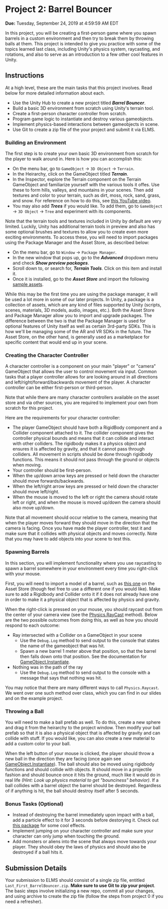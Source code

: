 # Project 2: Barrel Bouncer

**Due:** Tuesday, September 24, 2019 at 4:59:59 AM EDT

In this project, you will be creating a first-person game where you spawn barrels in a custom environment and then try to break them by throwing balls at them. This project is intended to give you practice with some of the topics learned last class, including Unity's physics system, raycasting, and rotations, and also to serve as an introduction to a few other cool features in Unity.

## Instructions

At a high level, these are the main tasks that this project involves. Read below for more detailed information about each.

- Use the Unity Hub to create a new project titled _**Barrel Bouncer**_.
- Build a basic 3D environment from scratch using Unity's terrain tool.
- Create a first-person character controller from scratch.
- Program game logic to instantiate and destroy various gameobjects.
- Implement physics-based interactions between gameobjects in scene.
- Use Git to create a zip file of the your project and submit it via ELMS.

### Building an Environment

The first step is to create your own basic 3D environment from scratch for the player to walk around in. Here is how you can accomplish this:

- On the menu bar, go to `GameObject` -> `3D Object` -> `Terrain`.
- In the Heirarchy, click on the GameObject titled _**Terrain**_.
- In the Inspector, explore the Terrain component on the Terrain GameObject and familiarize yourself with the various tools it offes. Use these to form hills, valleys, and mountains in your scenes. Then add textures and color to your terrain, such as dirt, moss, rock, sand, grass, and snow. For reference on how to do this, see [this YouTube video](https://youtu.be/ZwlwCFz9Vvg).
- You may also add _**Trees**_ if you would like. To add them, go to `GameObject` -> `3D Object` -> `Tree` and experiment with its components.

Note that the terrain tools and textures included in Unity by default are very limited. Luckily, Unity has additional terrain tools in preview and also has some optional brushes and textures to allow you to create even more exciting environments. To access these, you will need to import packages using the Package Manager and the Asset Store, as described below:

- On the menu bar, go to `Window` -> `Package Manager`.
- In the new window that pops up, go to the _**Advanced**_ dropdown menu and check _**Show preview packages**_.
- Scroll down to, or search for, _**Terrain Tools**_. Click on this item and install it.
- Once it is installed, go to the _**Asset Store**_ and import the following [sample assets](https://assetstore.unity.com/packages/2d/textures-materials/terrain-tools-sample-asset-pack-145808).

While this may be the first time you are using the package manager, it will be used a lot more in some of our later projects. In Unity, a package is a collection of assets, which are any kind of files supported by Unity (scripts, scenes, materials, 3D models, audio, images, etc.). Both the Asset Store and Package Manager allow you to import and upgrade packages. The difference between the two is that the Package Manager is used for optional features of Unity itself as well as certain 3rd-party SDKs. This is how we'll be managing some of the AR and VR SDKs in the future. The Asset Store, on the other hand, is generally used as a marketplace for specific content that would end up in your scene.

### Creating the Character Controller

A character controller is a component on your main "player" or "camera" GameObject that allows the user to control movement via input. Common tasks that a player controller allows for are looking around in all directions and left/right/forward/backwards movement of the player. A character controller can be either first-person or third-person.

Note that while there are many character controllers available on the asset store and via other sources, you are required to implement your own from scratch for this project.

Here are the requirements for your character controller:

- The player GameObject should have both a RigidBody component and a Collider component attached to it. The collider component gives the controller physical bounds and means that it can collide and interact with other colliders. The rigidbody makes it a physics object and ensures it is affected by gravity, and that it cannot pass through colliders. All movement in scripts should be done through rigidbody functions. This means it should not pass through the ground or objects when moving.
- Your controller should be first-person.
- When the up/down arrow keys are pressed or held down the character should move forwards/backwards.
- When the left/right arrow keys are pressed or held down the character should move left/right.
- When the mouse is moved to the left or right the camera should rotate left or right, and when the mouse is moved up/down the camera should also move up/down.

Note that all movement should occur relative to the camera, meaning that when the player moves forward they should move in the direction that the camera is facing. Once you have made the player controller, test it and make sure that it collides with physical objects and moves correctly. Note that you may have to add objects into your scene to test this.

### Spawning Barrels

In this section, you will implement functionality where you use raycasting to spawn a barrel somewhere in your environment every time you right-click with your mouse.

First, you will need to import a model of a barrel, such as [this one](https://assetstore.unity.com/packages/3d/props/barrels-32975) on the Asset Store (though feel free to use a different one if you would like). Make sure to add a Rigidbody and Collider onto it if it does not already have one in order to make it a physical object that is affected by physics and gravity.

When the right-click is pressed on your mouse, you should raycast out from the center of your camera view (see the [Physics.RayCast](https://docs.unity3d.com/ScriptReference/Physics.Raycast.html) method). Below are the two possible outcomes from doing this, as well as how you should respond to each outcome:

* Ray intersected with a Collider on a GameObject in your scene
  - Use the `Debug.Log` method to send output to the console that states the name of the gameobject that was hit.
  - Spawn a new barrel 1 meter above that position, so that the barrel then falls down onto that position. See the documentation for [GameObject.Instantiate](https://docs.unity3d.com/ScriptReference/Object.Instantiate.html).
* Nothing was in the path of the ray
  - Use the `Debug.Log` method to send output to the console with a message that says that nothing was hit.

You may notice that there are many different ways to call `Physics.Raycast`. We went over one such method over class, which you can find in our slides and on the example project.

### Throwing a Ball

You will need to make a ball prefab as well. To do this, create a new sphere and drag it from the heirarchy to the project window. Then modify your ball prefab so that it is also a physical object that is affected by gravity and can collide with stuff. If you would like, you can also create a new material to add a custom color to your ball.

When the left button of your mouse is clicked, the player should throw a new ball in the direction they are facing (once again see [GameObject.Instantiate](https://docs.unity3d.com/ScriptReference/Object.Instantiate.html)). The ball should also be moved using rigidbody functions and should collide with objects. It should move in a projectile fashion and should bounce once it hits the ground, much like it would do in real life _(Hint: Look up physics material to get "bounciness" behavior)_. If a ball collides with a barrel object the barrel should be destroyed. Regardless of if anything is hit, the ball should destroy itself after 5 seconds.

### Bonus Tasks (Optional)

* Instead of destroying the barrel immediately upon impact with a ball, add a particle effect to it for 3 seconds before destorying it. Check out [this package](https://assetstore.unity.com/packages/essentials/tutorial-projects/unity-particle-pack-127325) for some cool effects.
* Implement jumping on your character controller and make sure your character can only jump when touching the ground.
* Add monsters or aliens into the scene that always move towards your player. They should obey the laws of physics and should also be destroyed if a ball hits it.

## Submission Details

Your submission to ELMS should consist of a single zip file, entitled `Last_First_BarrelBouncer.zip`. **Make sure to use Git to zip your project**. The basic steps involve initializing a new repo, commit all your changes, and using archive to create the zip file (follow the steps from project 0 if you need a refresher).
